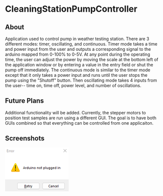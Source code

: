 # CleaningStationPumpController  
  
## About  
  
Application used to control pump in weather testing station. There are 3 different modes: timer, oscillating, and continuous.
Timer mode takes a time and power input from the user and outputs a corresponding signal to the arduino mapped from 0-100% to 0-5V. At any point during the operating time, the user can adjust the power by moving the scale at the bottom left of the application window or by entering a value in the entry field or shut the pump off immediately.
The continuous mode is similar to the timer mode except that it only takes a power input and runs until the user stops the pump using the "Shutoff" button.
Then oscillating mode takes 4 inputs from the user-- time on, time off, power level, and number of oscillations.  
  
## Future Plans  
  
Additional functionality will be added. Currently, the stepper motors to position test samples are run using a different GUI. The goal is to have both GUIs combined so that everything can be controlled from one applicaiton.  
  
## Screenshots
![Alt text](/pictures/error_screen.png?raw=true "Erro Screen")
